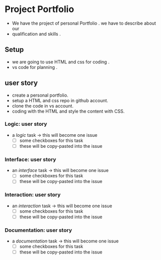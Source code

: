 # Project Portfolio

- We have the project of personal Portfolio . we have to describe about our
- qualification and skills .

## Setup

- we are going to use HTML and css for coding .
- vs code for planning .

## user story

- create a personal portfolio.
- setup a HTML and css repo in github account.
- clone the code in vs account.
- coding with the HTML and style the content with CSS.

### Logic: user story

- a _logic_ task -> this will become one issue
  - [ ] some checkboxes for this task
  - [ ] these will be copy-pasted into the issue

### Interface: user story

- an _interface_ task -> this will become one issue
  - [ ] some checkboxes for this task
  - [ ] these will be copy-pasted into the issue

### Interaction: user story

- an _interaction_ task -> this will become one issue
  - [ ] some checkboxes for this task
  - [ ] these will be copy-pasted into the issue

### Documentation: user story

- a _documentation_ task -> this will become one issue
  - [ ] some checkboxes for this task
  - [ ] these will be copy-pasted into the issue
